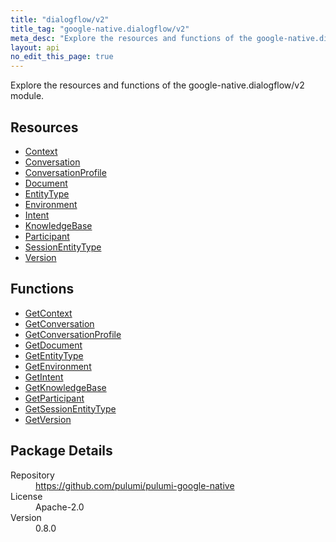 ```yaml
---
title: "dialogflow/v2"
title_tag: "google-native.dialogflow/v2"
meta_desc: "Explore the resources and functions of the google-native.dialogflow/v2 module."
layout: api
no_edit_this_page: true
---
```


<!-- WARNING: this file was generated by Pulumi Docs Generator. -->
<!-- Do not edit by hand unless you're certain you know what you are doing! -->

Explore the resources and functions of the google-native.dialogflow/v2 module.

<h2 id="resources">Resources</h2>
<ul class="api">
    <li><a href="context" title="Context"><span class="api-symbol api-symbol--resource"></span>Context</a></li>
    <li><a href="conversation" title="Conversation"><span class="api-symbol api-symbol--resource"></span>Conversation</a></li>
    <li><a href="conversationprofile" title="ConversationProfile"><span class="api-symbol api-symbol--resource"></span>ConversationProfile</a></li>
    <li><a href="document" title="Document"><span class="api-symbol api-symbol--resource"></span>Document</a></li>
    <li><a href="entitytype" title="EntityType"><span class="api-symbol api-symbol--resource"></span>EntityType</a></li>
    <li><a href="environment" title="Environment"><span class="api-symbol api-symbol--resource"></span>Environment</a></li>
    <li><a href="intent" title="Intent"><span class="api-symbol api-symbol--resource"></span>Intent</a></li>
    <li><a href="knowledgebase" title="KnowledgeBase"><span class="api-symbol api-symbol--resource"></span>KnowledgeBase</a></li>
    <li><a href="participant" title="Participant"><span class="api-symbol api-symbol--resource"></span>Participant</a></li>
    <li><a href="sessionentitytype" title="SessionEntityType"><span class="api-symbol api-symbol--resource"></span>SessionEntityType</a></li>
    <li><a href="version" title="Version"><span class="api-symbol api-symbol--resource"></span>Version</a></li>
</ul>

<h2 id="functions">Functions</h2>
<ul class="api">
    <li><a href="getcontext" title="GetContext"><span class="api-symbol api-symbol--function"></span>GetContext</a></li>
    <li><a href="getconversation" title="GetConversation"><span class="api-symbol api-symbol--function"></span>GetConversation</a></li>
    <li><a href="getconversationprofile" title="GetConversationProfile"><span class="api-symbol api-symbol--function"></span>GetConversationProfile</a></li>
    <li><a href="getdocument" title="GetDocument"><span class="api-symbol api-symbol--function"></span>GetDocument</a></li>
    <li><a href="getentitytype" title="GetEntityType"><span class="api-symbol api-symbol--function"></span>GetEntityType</a></li>
    <li><a href="getenvironment" title="GetEnvironment"><span class="api-symbol api-symbol--function"></span>GetEnvironment</a></li>
    <li><a href="getintent" title="GetIntent"><span class="api-symbol api-symbol--function"></span>GetIntent</a></li>
    <li><a href="getknowledgebase" title="GetKnowledgeBase"><span class="api-symbol api-symbol--function"></span>GetKnowledgeBase</a></li>
    <li><a href="getparticipant" title="GetParticipant"><span class="api-symbol api-symbol--function"></span>GetParticipant</a></li>
    <li><a href="getsessionentitytype" title="GetSessionEntityType"><span class="api-symbol api-symbol--function"></span>GetSessionEntityType</a></li>
    <li><a href="getversion" title="GetVersion"><span class="api-symbol api-symbol--function"></span>GetVersion</a></li>
</ul>

<h2 id="package-details">Package Details</h2>
<dl class="package-details">
	<dt>Repository</dt>
	<dd><a href="https://github.com/pulumi/pulumi-google-native">https://github.com/pulumi/pulumi-google-native</a></dd>
	<dt>License</dt>
	<dd>Apache-2.0</dd>
	<dt>Version</dt>
	<dd>0.8.0</dd>
</dl>

